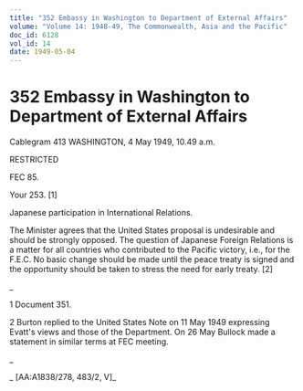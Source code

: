 ```yaml
---
title: "352 Embassy in Washington to Department of External Affairs"
volume: "Volume 14: 1948-49, The Commonwealth, Asia and the Pacific"
doc_id: 6128
vol_id: 14
date: 1949-05-04
---
```


# 352 Embassy in Washington to Department of External Affairs

Cablegram 413 WASHINGTON, 4 May 1949, 10.49 a.m.

RESTRICTED

FEC 85.

Your 253. [1]

Japanese participation in International Relations.

The Minister agrees that the United States proposal is undesirable and should be strongly opposed. The question of Japanese Foreign Relations is a matter for all countries who contributed to the Pacific victory, i.e., for the F.E.C. No basic change should be made until the peace treaty is signed and the opportunity should be taken to stress the need for early treaty. [2]

_

1 Document 351.

2 Burton replied to the United States Note on 11 May 1949 expressing Evatt's views and those of the Department. On 26 May Bullock made a statement in similar terms at FEC meeting.

_

_ [AA:A1838/278, 483/2, V]_
